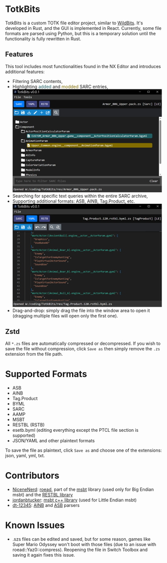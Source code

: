 # TotkBits
TotkBits is a custom TOTK file editor project, similar to [WildBits](https://github.com/NiceneNerd/Wild-Bits). It's developed in Rust, and the GUI is implemented in React. Currently, some file formats are parsed using Python, but this is a temporary solution until the functionality is fully rewritten in Rust.

## Features
This tool includes most functionalities found in the NX Editor and introduces additional features:
- Filtering SARC contents,
- Highlighting <span style="color:#205F63;">added</span> and <span style="color:#826C00;">modded</span> SARC entries, ![Alt text](preview/p1.png "")
- Searching for specific text queries within the entire SARC archive,
- Supporting additional formats: ASB, AINB, Tag.Product, etc. ![Alt text](preview/p2.png "")
- Drag-and-drop: simply drag the file into the window area to open it (dragging multiple files will open only the first one).

## Zstd
All `*.zs` files are automatically compressed or decompressed. If you wish to save the file without compression, click `Save as` then simply remove the `.zs` extension from the file path.

# Supported Formats
- ASB
- AINB
- Tag.Product
- BYML
- SARC
- AAMP
- MSBT
- RESTBL (RSTB)
- esetb.byml (editing everything except the PTCL file section is supported)
- JSON/YAML and other plaintext formats

To save the file as plaintext, click `Save as` and choose one of the extensions: json, yaml, yml, txt.

# Contributors
- [NiceneNerd](https://github.com/NiceneNerd): [roead](https://github.com/NiceneNerd/roead), part of the [msbt](https://github.com/NiceneNerd/msyt) library (used only for Big Endian msbt) and the [RESTBL library](https://github.com/NiceneNerd/restbl)
- [jordanbtucker](https://github.com/jordanbtucker): [msbt c++ library](https://github.com/EPD-Libraries/msbt) (used for Little Endian msbt)
- [dt-12345](https://github.com/dt-12345): [AINB](https://github.com/dt-12345/ainb.git) and [ASB](https://github.com/dt-12345/asb.git) parsers

# Known Issues
- .szs files can be edited and saved, but for some reason, games like Super Mario Odyssey won't boot with those files (due to an issue with roead::Yaz0::compress). Reopening the file in Switch Toolbox and saving it again fixes this issue.
